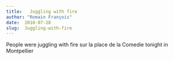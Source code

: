 ```yaml
---
title:   Juggling with fire
author: "Romain François"
date:  2010-07-28
slug:  Juggling-with-fire
---
```

<div class="post-content">
<p>People were juggling with fire sur la place de la Comedie tonight in Montpellier</p>

<object width="500" height="310"><param name="movie" value="http://www.youtube.com/v/iq15rimBSvI&amp;hl=fr_FR&amp;fs=1">
<param name="allowFullScreen" value="true">
<param name="allowscriptaccess" value="always">
<embed src="http://www.youtube.com/v/iq15rimBSvI&amp;hl=fr_FR&amp;fs=1" type="application/x-shockwave-flash" allowscriptaccess="always" allowfullscreen="true" width="500" height="310"></embed></object>
</div>
